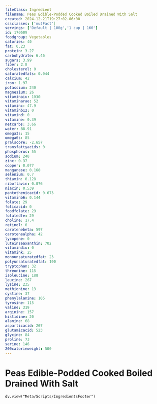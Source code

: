 ```yaml
---
fileClass: Ingredient
filename: Peas Edible-Podded Cooked Boiled Drained With Salt
created: 2024-12-21T19:27:02-06:00
cssclasses: ['nutFact']
servings: ['Default | 100g','1 cup | 160']
id: 170509
foodgroup: Vegetables
calories: 40
fat: 0.23
protein: 3.27
carbohydrate: 6.46
sugars: 3.99
fiber: 2.8
cholesterol: 0
saturatedfats: 0.044
calcium: 42
iron: 1.97
potassium: 240
magnesium: 26
vitaminaiu: 1030
vitaminarae: 52
vitaminc: 47.9
vitaminb12: 0
vitamind: 0
vitamine: 0.39
netcarbs: 3.66
water: 88.91
omega3s: 15
omega6s: 85
pralscore: -2.657
transfattyacids: 0
phosphorus: 55
sodium: 240
zinc: 0.37
copper: 0.077
manganese: 0.168
selenium: 0.7
thiamin: 0.128
riboflavin: 0.076
niacin: 0.539
pantothenicacid: 0.673
vitaminb6: 0.144
folate: 29
folicacid: 0
foodfolate: 29
folatedfe: 29
choline: 17.4
retinol: 0
carotenebeta: 597
carotenealpha: 42
lycopene: 0
luteinzeaxanthin: 702
vitamindiu: 0
vitamink: 25
monounsaturatedfat: 23
polyunsaturatedfat: 100
tryptophan: 32
threonine: 115
isoleucine: 188
leucine: 267
lysine: 235
methionine: 13
cystine: 37
phenylalanine: 105
tyrosine: 115
valine: 319
arginine: 157
histidine: 20
alanine: 68
asparticacid: 267
glutamicacid: 523
glycine: 84
proline: 73
serine: 146
200calorieweight: 500
---
```


# Peas Edible-Podded Cooked Boiled Drained With Salt

```dataviewjs
dv.view("Meta/Scripts/IngredientsFooter")
```